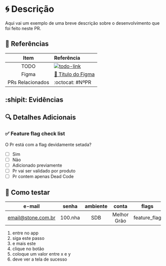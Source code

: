 [todo-badge]: https://img.shields.io/badge/-Jira%20Software-blue?logo=JiraSoftware&style=for-the-badge
[todo-link]: https://link.da.todo
[figma-link]: https://link.do.figma

# :cyclone: Descrição

<!--
  Inclua uma breve descrição sobre mudanças que estão sendo introduzidas neste Pull Request.
  Qualquer alerta ou observação importante deve ser adicionado logo no início, de preferência com algum tipo de destaque (exemplo: "## 🚨 Importante 🚨")
-->

Aqui vai um exemplo de uma breve descrição sobre o desenvolvimento que foi feito neste PR.

## :pushpin: Referências

<!--
  Adicione nesta tabela referências importantes para o PR, adicione linhas conforme necessário.
-->


| Item | Referência |
| :-: | :- |
| TODO  | [![todo-link][todo-badge]][todo-link] <!-- EDITE ESSE LINK NO INíCIO DO ARQUIVO --> |
| Figma | [:art: Título do Figma][figma-link] |
| PRs Relacionados | :octocat: #NºPR |

## :shipit: Evidências

<!--
  Aqui você pode adicionar GIFs, Imagens, Vídeos, ou qualquer outro recurso que demonstre as mudanças feitas, a fim de tornar o review mais fácil.
-->

## :mag: Detalhes Adicionais

<!--
  Caso julgue necessário, adicione abaixo uma descrição mais detalhada sobre as mudanças.
-->

### :white_check_mark: Feature flag check list
O Pr está com a flag devidamente setada?
- [ ] Sim
- [ ] Não
- [ ] Adicionado previamente
- [ ] Pr vai ser validado por produto
- [ ] Pr contem apenas Dead Code

## :microscope: Como testar

<!--
  Forneça a conta e o passo a passo com todas as informações necessárias para rodar o teste.
  Se possível faça referência aos recursos usados an seção de evidências.
  Caso tenha múltiplos cenários de teste com contas diferentes, você pode repetir ao bloco abaixo especificando as diferenças entre os cenários.
-->

| e-mail | senha | ambiente | conta | flags |
| :----: | :---: | :------: | :---: | :---: |
| email@stone.com.br | 100.nha | SDB | Melhor Grão | feature_flag |

1. entre no app
2. siga este passo
3. e mais este
4. clique no botão
5. coloque um valor entre x e y
6. deve ver a tela de sucesso
